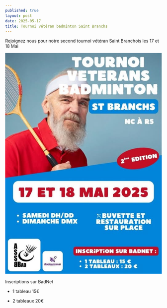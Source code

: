 ```yaml
---
published: true
layout: post
date: 2025-05-17
title: Tournoi vétéran badminton Saint Branchs
---
```

Rejoignez nous pour notre second tournoi vétéran Saint Branchois les 17 et 18 Mai

![](/media/tournoi_saint_branchs_veteran.jpg)

Inscriptions sur BadNet

*   1 tableau 15€
    
*   2 tableaux 20€